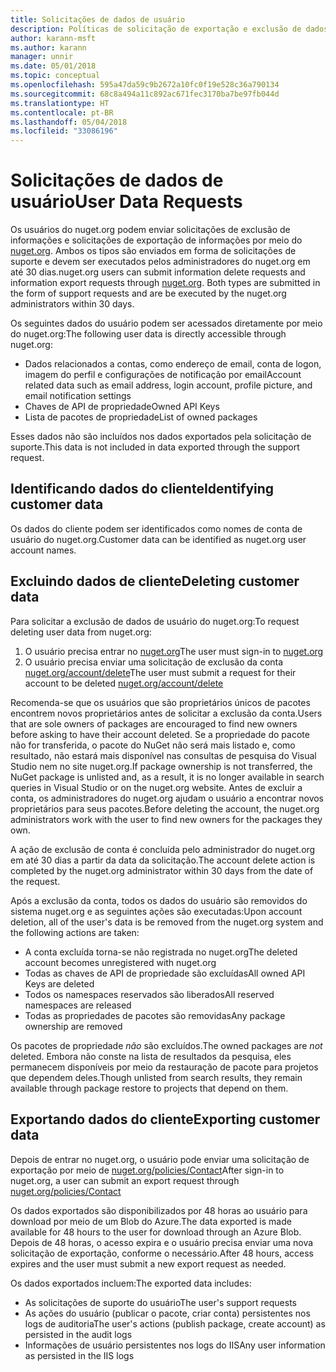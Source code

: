 ```yaml
---
title: Solicitações de dados de usuário
description: Políticas de solicitação de exportação e exclusão de dados de usuário
author: karann-msft
ms.author: karann
manager: unnir
ms.date: 05/01/2018
ms.topic: conceptual
ms.openlocfilehash: 595a47da59c9b2672a10fc0f19e528c36a790134
ms.sourcegitcommit: 68c8a494a11c892ac671fec3170ba7be97fb044d
ms.translationtype: HT
ms.contentlocale: pt-BR
ms.lasthandoff: 05/04/2018
ms.locfileid: "33086196"
---
```

# <a name="user-data-requests"></a><span data-ttu-id="58dc5-103">Solicitações de dados de usuário</span><span class="sxs-lookup"><span data-stu-id="58dc5-103">User Data Requests</span></span>

<span data-ttu-id="58dc5-104">Os usuários do nuget.org podem enviar solicitações de exclusão de informações e solicitações de exportação de informações por meio do [nuget.org](https://www.nuget.org). Ambos os tipos são enviados em forma de solicitações de suporte e devem ser executados pelos administradores do nuget.org em até 30 dias.</span><span class="sxs-lookup"><span data-stu-id="58dc5-104">nuget.org users can submit information delete requests and information export requests through [nuget.org](https://www.nuget.org). Both types are submitted in the form of support requests and are be executed by the nuget.org administrators within 30 days.</span></span>

<span data-ttu-id="58dc5-105">Os seguintes dados do usuário podem ser acessados diretamente por meio do nuget.org:</span><span class="sxs-lookup"><span data-stu-id="58dc5-105">The following user data is directly accessible through nuget.org:</span></span>

* <span data-ttu-id="58dc5-106">Dados relacionados a contas, como endereço de email, conta de logon, imagem do perfil e configurações de notificação por email</span><span class="sxs-lookup"><span data-stu-id="58dc5-106">Account related data such as email address, login account, profile picture, and email notification settings</span></span>
* <span data-ttu-id="58dc5-107">Chaves de API de propriedade</span><span class="sxs-lookup"><span data-stu-id="58dc5-107">Owned API Keys</span></span>
* <span data-ttu-id="58dc5-108">Lista de pacotes de propriedade</span><span class="sxs-lookup"><span data-stu-id="58dc5-108">List of owned packages</span></span>

<span data-ttu-id="58dc5-109">Esses dados não são incluídos nos dados exportados pela solicitação de suporte.</span><span class="sxs-lookup"><span data-stu-id="58dc5-109">This data is not included in data exported through the support request.</span></span>

## <a name="identifying-customer-data"></a><span data-ttu-id="58dc5-110">Identificando dados do cliente</span><span class="sxs-lookup"><span data-stu-id="58dc5-110">Identifying customer data</span></span>

<span data-ttu-id="58dc5-111">Os dados do cliente podem ser identificados como nomes de conta de usuário do nuget.org.</span><span class="sxs-lookup"><span data-stu-id="58dc5-111">Customer data can be identified as nuget.org user account names.</span></span>

## <a name="deleting-customer-data"></a><span data-ttu-id="58dc5-112">Excluindo dados de cliente</span><span class="sxs-lookup"><span data-stu-id="58dc5-112">Deleting customer data</span></span>

<span data-ttu-id="58dc5-113">Para solicitar a exclusão de dados de usuário do nuget.org:</span><span class="sxs-lookup"><span data-stu-id="58dc5-113">To request deleting user data from nuget.org:</span></span>

1. <span data-ttu-id="58dc5-114">O usuário precisa entrar no [nuget.org](https://www.nuget.org)</span><span class="sxs-lookup"><span data-stu-id="58dc5-114">The user must sign-in to [nuget.org](https://www.nuget.org)</span></span>
1. <span data-ttu-id="58dc5-115">O usuário precisa enviar uma solicitação de exclusão da conta [nuget.org/account/delete](https://www.nuget.org/account/delete)</span><span class="sxs-lookup"><span data-stu-id="58dc5-115">The user must submit a request for their account to be deleted [nuget.org/account/delete](https://www.nuget.org/account/delete)</span></span>

<span data-ttu-id="58dc5-116">Recomenda-se que os usuários que são proprietários únicos de pacotes encontrem novos proprietários antes de solicitar a exclusão da conta.</span><span class="sxs-lookup"><span data-stu-id="58dc5-116">Users that are sole owners of packages are encouraged to find new owners before asking to have their account deleted.</span></span> <span data-ttu-id="58dc5-117">Se a propriedade do pacote não for transferida, o pacote do NuGet não será mais listado e, como resultado, não estará mais disponível nas consultas de pesquisa do Visual Studio nem no site nuget.org.</span><span class="sxs-lookup"><span data-stu-id="58dc5-117">If package ownership is not transferred, the NuGet package is unlisted and, as a result, it is no longer available in search queries in Visual Studio or on the nuget.org website.</span></span> <span data-ttu-id="58dc5-118">Antes de excluir a conta, os administradores do nuget.org ajudam o usuário a encontrar novos proprietários para seus pacotes.</span><span class="sxs-lookup"><span data-stu-id="58dc5-118">Before deleting the account, the nuget.org administrators work with the user to find new owners for the packages they own.</span></span>

<span data-ttu-id="58dc5-119">A ação de exclusão de conta é concluída pelo administrador do nuget.org em até 30 dias a partir da data da solicitação.</span><span class="sxs-lookup"><span data-stu-id="58dc5-119">The account delete action is completed by the nuget.org administrator within 30 days from the date of the request.</span></span>

<span data-ttu-id="58dc5-120">Após a exclusão da conta, todos os dados do usuário são removidos do sistema nuget.org e as seguintes ações são executadas:</span><span class="sxs-lookup"><span data-stu-id="58dc5-120">Upon account deletion, all of the user's data is be removed from the nuget.org system and the following actions are taken:</span></span>

* <span data-ttu-id="58dc5-121">A conta excluída torna-se não registrada no nuget.org</span><span class="sxs-lookup"><span data-stu-id="58dc5-121">The deleted account becomes unregistered with nuget.org</span></span>
* <span data-ttu-id="58dc5-122">Todas as chaves de API de propriedade são excluídas</span><span class="sxs-lookup"><span data-stu-id="58dc5-122">All owned API Keys are deleted</span></span>
* <span data-ttu-id="58dc5-123">Todos os namespaces reservados são liberados</span><span class="sxs-lookup"><span data-stu-id="58dc5-123">All reserved namespaces are released</span></span>
* <span data-ttu-id="58dc5-124">Todas as propriedades de pacotes são removidas</span><span class="sxs-lookup"><span data-stu-id="58dc5-124">Any package ownership are removed</span></span>

<span data-ttu-id="58dc5-125">Os pacotes de propriedade *não* são excluídos.</span><span class="sxs-lookup"><span data-stu-id="58dc5-125">The owned packages are *not* deleted.</span></span> <span data-ttu-id="58dc5-126">Embora não conste na lista de resultados da pesquisa, eles permanecem disponíveis por meio da restauração de pacote para projetos que dependem deles.</span><span class="sxs-lookup"><span data-stu-id="58dc5-126">Though unlisted from search results, they remain available through package restore to projects that depend on them.</span></span>

## <a name="exporting-customer-data"></a><span data-ttu-id="58dc5-127">Exportando dados do cliente</span><span class="sxs-lookup"><span data-stu-id="58dc5-127">Exporting customer data</span></span>

<span data-ttu-id="58dc5-128">Depois de entrar no nuget.org, o usuário pode enviar uma solicitação de exportação por meio de [nuget.org/policies/Contact](https://www.nuget.org/policies/Contact)</span><span class="sxs-lookup"><span data-stu-id="58dc5-128">After sign-in to nuget.org, a user can submit an export request through [nuget.org/policies/Contact](https://www.nuget.org/policies/Contact)</span></span>

<span data-ttu-id="58dc5-129">Os dados exportados são disponibilizados por 48 horas ao usuário para download por meio de um Blob do Azure.</span><span class="sxs-lookup"><span data-stu-id="58dc5-129">The data exported is made available for 48 hours to the user for download through an Azure Blob.</span></span> <span data-ttu-id="58dc5-130">Depois de 48 horas, o acesso expira e o usuário precisa enviar uma nova solicitação de exportação, conforme o necessário.</span><span class="sxs-lookup"><span data-stu-id="58dc5-130">After 48 hours, access expires and the user must submit a new export request as needed.</span></span>

<span data-ttu-id="58dc5-131">Os dados exportados incluem:</span><span class="sxs-lookup"><span data-stu-id="58dc5-131">The exported data includes:</span></span>

* <span data-ttu-id="58dc5-132">As solicitações de suporte do usuário</span><span class="sxs-lookup"><span data-stu-id="58dc5-132">The user's support requests</span></span>
* <span data-ttu-id="58dc5-133">As ações do usuário (publicar o pacote, criar conta) persistentes nos logs de auditoria</span><span class="sxs-lookup"><span data-stu-id="58dc5-133">The user's actions (publish package, create account) as persisted in the audit logs</span></span>
* <span data-ttu-id="58dc5-134">Informações de usuário persistentes nos logs do IIS</span><span class="sxs-lookup"><span data-stu-id="58dc5-134">Any user information as persisted in the IIS logs</span></span>
